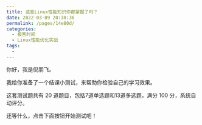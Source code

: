 ```yaml
---
title: 这些Linux性能知识你都掌握了吗？
date: 2022-03-09 20:38:36
permalink: /pages/14e80d/
categories:
  - 极客时间
  - Linux性能优化实战
tags:
  - 
---
```

<p>你好，我是倪朋飞。</p><p>我给你准备了一个结课小测试，来帮助你检验自己的学习效果。</p><p>这套测试题共有 20 道题目，包括7道单选题和13道多选题，满分 100 分，系统自动评分。</p><p>还等什么，点击下面按钮开始测试吧！</p><p><a href="http://time.geekbang.org/quiz/intro?act_id=103&exam_id=218"><img src="https://static001.geekbang.org/resource/image/28/a4/28d1be62669b4f3cc01c36466bf811a4.png?wh=1142*201" alt=""></a></p><!-- [[[read_end]]] -->